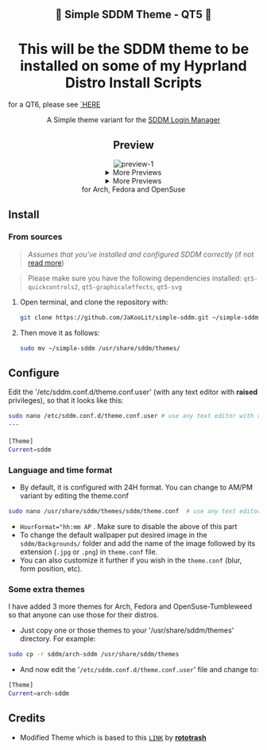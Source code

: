 <h2 align="center">🗼 Simple SDDM Theme - QT5 🗼</h2>

<h1 align="center"> This will be the SDDM theme to be installed on some of my Hyprland Distro Install Scripts</h1>

for a QT6, please see [`HERE](https://github.com/JaKooLit/simple-sddm-2)

<p align=center>
A Simple theme variant for the <a href="https://github.com/sddm/sddm">SDDM Login Manager</a>
</p>

<h2 align=center>Preview</h2>
<center>
<img src="./Previews/1.png" alt="preview-1">
<details>
<summary align=center>More Previews</summary>
<img src="./Previews/2.png" alt="preview-2">
<img src="./Previews/3.png" alt="preview-4">
<img src="./Previews/4.png" alt="preview-3">
<img src="./Previews/5.png" alt="preview-5">
</details>

<details>
<summary align=center>More Previews <br> for Arch, Fedora and OpenSuse</summary>
<img src="./Previews/arch-sddm.png" alt="arch-sddm">
<img src="./Previews/fedora-sddm.png" alt="fedora-sddm">
<img src="./Previews/fedora-sddm-2.png" alt="fedora-sddm-2">
<img src="./Previews/opensuse-sddm.png" alt="opensuse-sddm">
</details>
</center>

## Install
### From sources
> _Assumes that you've installed and configured SDDM correctly_ (if not [read more](https://wiki.archlinux.org/title/SDDM))

>  Please make sure you have the following dependencies installed:
>  `qt5-quickcontrols2`, `qt5-graphicaleffects`, `qt5-svg` 

1. Open terminal, and clone the repository with:

   ```bash
   git clone https://github.com/JaKooLit/simple-sddm.git ~/simple-sddm
   ```

2. Then move it as follows:

   ```bash
   sudo mv ~/simple-sddm /usr/share/sddm/themes/
   ```

## Configure

Edit the '/etc/sddm.conf.d/theme.conf.user' (with any text editor with **raised** privileges), so that it looks like this:

```bash
sudo nano /etc/sddm.conf.d/theme.conf.user # use any text editor with raised privileges
---

[Theme]
Current=sddm
   ```

### Language and time format
- By default, it is configured with 24H format. You can change to AM/PM variant by editing the theme.conf
```bash
sudo nano /usr/share/sddm/themes/sddm/theme.conf  # use any text editor with raised privileges
```
- `HourFormat="hh:mm AP` . Make sure to disable the above of this part
- To change the default wallpaper put desired image in the `sddm/Backgrounds/` folder and add the name of the image followed by its extension (`.jpg` or `.png`) in `theme.conf` file.
- You can also customize it further if you wish in the `theme.conf`
(blur, form position, etc).


### Some extra themes
I have added 3 more themes for Arch, Fedora and OpenSuse-Tumbleweed so that anyone can use those for their distros. <br>
- Just copy one or those themes to your '/usr/share/sddm/themes' directory. For example:
```bash
sudo cp -r sddm/arch-sddm /usr/share/sddm/themes
```
- And now edit the '`/etc/sddm.conf.d/theme.conf.user`' file and change to:
```bash
[Theme]
Current=arch-sddm
```


## Credits
- Modified Theme which is based to this [`LINK`](https://github.com/rototrash/tokyo-night-sddm) by [**rototrash**](https://github.com/rototrash)


